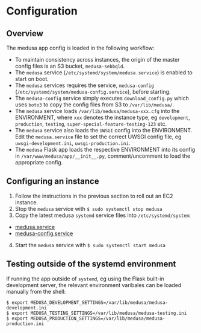# Configuration

## Overview

The medusa app config is loaded in the following workflow:

- To maintain consistency across instances, the origin of the master config files is an S3 bucket, `medusa-sebbqld`.
- The `medusa` service (`/etc/systemd/system/medusa.service`) is enabled to start on boot.
- The `medusa` services requires the service, `medusa-config` (`/etc/systemd/system/medusa-config.service`), before starting.
- The `medusa-config` service simply executes `download_config.py` which uses `boto3` to copy the config files from S3 to `/var/lib/medusa/`.
- The `medusa` service loads `/var/lib/medusa/medusa-xxx.cfg` into the ENVIRONMENT, where `xxx` denotes the instance type, eg `development`, `production`, `testing`, `super-special-feature-testing-123` etc.
- The `medusa` service also loads the `UWSGI` config into the ENVIRONMENT. Edit the `medusa.service` file to set the correct UWSGI config file, eg `uwsgi-development.ini`, `uwsgi-production.ini`.
- The `medusa` Flask app loads the respective ENVIRONMENT into its config in `/var/www/medusa/app/__init__.py`, comment/uncomment to load the appropriate config.

## Configuring an instance

1. Follow the instructions in the previous section to roll out an EC2 instance.
2. Stop the `medusa` service with `$ sudo systemctl stop medusa`
3. Copy the latest medusa `systemd` service files into `/etc/systemd/system`:
  - [medusa.service](../ec2conf/etc/systemd/system/medusa.service)
  - [medusa-config.service](../ec2conf/etc/systemd/system/medusa-config.service)
4. Start the  `medusa` service with `$ sudo systemctl start medusa`

## Testing outside of the systemd environment

If running the app outside of `systemd`, eg using the Flask built-in development server, the relevant environment varibales can be loaded manually from the shell:

```
$ export MEDUSA_DEVELOPMENT_SETTINGS=/var/lib/medusa/medusa-development.ini
$ export MEDUSA_TESTING_SETTINGS=/var/lib/medusa/medusa-testing.ini
$ export MEDUSA_PRODUCTION_SETTINGS=/var/lib/medusa/medusa-production.ini
```
